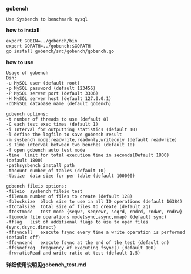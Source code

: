**gobench**

    Use Sysbench to benchmark mysql

**how to install**

	export GOBIN=../gobench/bin
	export GOPATH=../gobench:$GOPATH
    go install gobench/src/gobench/gobench.go

**how to use**

    Usage of gobench
    Dsn:
    -u MySQL user (default root)
    -p MySQL password (default 123456)
    -P MySQL server port (default 3306)
    -H MySQL server host (default 127.0.0.1)
    -dbMySQL database name (default gobench)
    
    gobench options:
    -t number of threads to use (default 8)
    -C each test exec times (default 1)
    -i Interval for outputting statistics (default 10)
    -l define the logfile to save gobench result
    -m sysbench mode:readwrite,readonly,writeonly (default readwrite)
    -s Time interval between two benches (default 10)
    -f open gobench auto test mode
    -time  limit for total execution time in seconds(Default 1800) (default 1800)
    -pathsysbench install path
    -tbcount number of tables (default 10)
    -tbsize  data size for per table (default 100000)
    
    gobench fileio options:
    -fileio  sysbench fileio test
    -filenum number of files to create (default 128)
    -fblocksize  block size to use in all IO operations (default 16384)
    -ftotalsize  total size of files to create (default 2g)
    -ftestmode   test mode {seqwr, seqrewr, seqrd, rndrd, rndwr, rndrw}
    -fiomode file operations mode{sync,async,mmap} (default sync)
    -fflag   list of additional flags to use to open files {sync,dsync,direct}
    -ffsyncall   execute fsync every time a write operation is performed (default off)
    -ffsyncend   execute fsync at the end of the test (default on)
    -ffsyncfreq  frequency of executing fsync() (default 100)
    -frwratioRead and write ratio at test (default 1.5)

   
	
**详细使用说明见gobench_test.md**